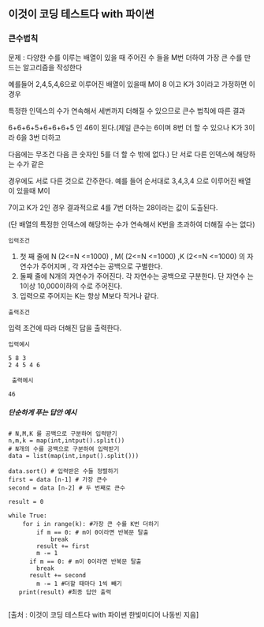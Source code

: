 ## 이것이 코딩 테스트다 with 파이썬 



### 큰수법칙

문제 : 다양한 수를 이루는 배열이 있을 때 주어진 수 들을 M번 더하여 가장 큰 수를 만드는 알고리즘을 작성한다 

예를들어 2,4,5,4,6으로 이루어진 배열이 있을때 M이 8 이고 K가 3이라고 가정하면 이 경우

특정한 인덱스의 수가 연속해서 세번까지 더해질 수 있으므로  큰수 법칙에 따른 결과 

6+6+6+5+6+6+6+5 인 46이 된다.(제일 큰수는 6이며 8번 더 할 수 있으나 K가 3이라 6을 3번 더하고 

다음에는 무조건 다음 큰 숫자인 5를 더 할 수 밖에 없다.) 단 서로 다른 인덱스에 해당하는 수가 같은 

경우에도 서로 다른 것으로 간주한다. 예를 들어 순서대로 3,4,3,4 으로 이루어진 배열이 있을때 M이

7이고 K가 2인 경우 결과적으로 4를 7번 더하는 28이라는 값이 도출된다.



(단  배열의 특정한 인덱스에 해당하는 수가 연속해서 K번을 초과하여 더해질 수는 없다)



`입력조건`   

1. 첫 째 줄에 N (2<=N <=1000) , M( (2<=N <=1000) ,K (2<=N <=1000) 의 자연수가  주어지며 , 각 자연수는 공백으로 구별한다.
2. 둘째 줄에 N개의 자연수가 주어진다. 각 자연수는 공백으로 구분한다. 단  자연수 는 1이상 10,000이하의 수로 주어진다.
3.  입력으로 주어지는 K는 항상 M보다 작거나 같다.



`출력조건`   

  입력 조건에 따라 더해진 답을 출력한다. 



`입력예시` 

```
5 8 3
2 4 5 4 6
```



` 출력예시` 

```
46
```

##### 단순하게 푸는 답안 예시

```
# N,M,K 를 공백으로 구분하여 입력받기 
n,m,k = map(int,intput().split())
# N개의 수를 공백으로 구분하여 입력받기 
data = list(map(int,input().split()))

data.sort() # 입력받은 수들 정렬하기 
first = data [n-1] # 가장 큰수 
second = data [n-2] # 두 번째로 큰수 

result = 0 

while True:
    for i in range(k): #가장 큰 수를 K번 더하기 
        if m == 0: # m이 0이라면 반복문 탈출 
            break
        result += first 
        m -= 1 
      if m == 0: # m이 0이라면 반복문 탈출 
        break 
      result += second 
    	m -= 1 #더할 때마다 1씩 빼기 
   print(result) #최종 답안 출력 
   
```






[출처 : 이것이 코딩 테스트다 with 파이썬 한빛미디어 나동빈 지음]
